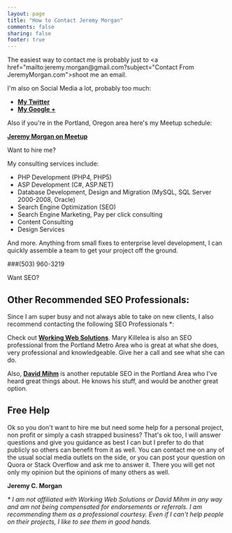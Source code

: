 ```yaml
---
layout: page
title: "How to Contact Jeremy Morgan"
comments: false
sharing: false
footer: true
---
```


The easiest way to contact me is probably just to <a href="mailto:&#106;&#101;&#114;&#101;&#109;&#121;&#046;&#109;&#111;&#114;&#103;&#097;&#110;&#064;&#103;&#109;&#097;&#105;&#108;&#046;&#099;&#111;&#109;?&#115;&#117;&#098;&#106;&#101;&#099;&#116;="&#067;&#111;&#110;&#116;&#097;&#099;&#116;&#032;&#070;&#114;&#111;&#109;&#032;&#074;&#101;&#114;&#101;&#109;&#121;&#077;&#111;&#114;&#103;&#097;&#110;&#046;&#099;&#111;&#109;">shoot me an email</a>.

I'm also on Social Media a lot, probably too much:

- <a href="http://www.twitter.com/JeremyCMorgan" target="_blank">**My Twitter**</a>
- <a href="http://plus.google.com/+JeremyMorgan" target="_blank">**My Google +**</a>

Also if you're in the Portland, Oregon area here's my Meetup schedule:

[**Jeremy Morgan on Meetup**](http://www.meetup.com/members/52464492/)


Want to hire me? 

My consulting services include:
<ul>
	<li>PHP Development (PHP4, PHP5)</li>
	<li>ASP Development (C#, ASP.NET)</li>
	<li>Database Development, Design and Migration (MySQL, SQL Server 2000-2008, Oracle)</li>
	<li>Search Engine Optimization (SEO)</li>
	<li>Search Engine Marketing, Pay per click consulting</li>
	<li>Content Consulting</li>
	<li>Design Services</li>
</ul>

And more. Anything from small fixes to enterprise level development, I can quickly assemble a team to get your project off the ground.

###(503) 960-3219 


Want SEO? 

## Other Recommended SEO Professionals: ##

Since I am super busy and not always able to take on new clients, I also recommend contacting the following SEO Professionals *:

Check out <a href="http://www.workingwebsolutions.com/" target="_blank"><strong>Working Web Solutions</strong></a>. Mary Killelea is also an SEO professional from the Portland Metro Area who is great at what she does, very professional and knowledgeable. Give her a call and see what she can do.

Also, <a href="http://www.davidmihm.com/" target="_blank"><strong>David Mihm</strong></a> is another reputable SEO in the Portland Area who I've heard great things about. He knows his stuff, and would be another great option.

## Free Help ##

Ok so you don't want to hire me but need some help for a personal project, non profit or simply a cash strapped business? That's ok too, I will answer questions and give you guidance as best I can but I prefer
to do that publicly so others can benefit from it as well. You can contact me on any of the usual social media outlets on the side, or you can post your question on Quora or Stack Overflow and ask me to answer it. There you will get 
not only my opinion but the opinions of many others as well. 

<strong>Jeremy C. Morgan</strong>


<em>* I am not affiliated with Working Web Solutions or David Mihm in any way and am not being compensated for endorsements or referrals. I am recommending them as a professional courtesy. Even if I can't help people on their projects, I like to see them in good hands. </em>
